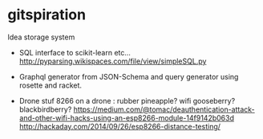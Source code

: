 # gitspiration
Idea storage system

- SQL interface to scikit-learn etc...
http://pyparsing.wikispaces.com/file/view/simpleSQL.py

- Graphql generator from JSON-Schema and query generator using rosette and racket.

- Drone stuf
8266 on a drone : rubber pineapple? wifi gooseberry? blackbirdberry?
https://medium.com/@tomac/deauthentication-attack-and-other-wifi-hacks-using-an-esp8266-module-14f9142b063d
http://hackaday.com/2014/09/26/esp8266-distance-testing/
